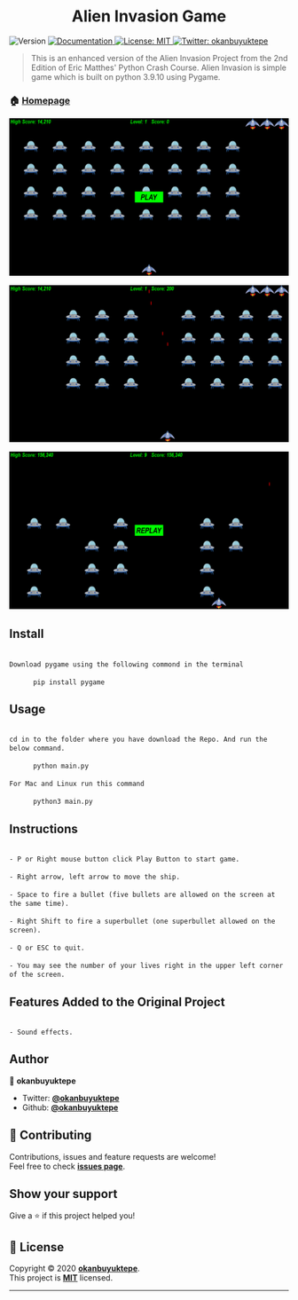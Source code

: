 <h1 align="center">Alien Invasion Game</h1>
<p>
  <img alt="Version" src="https://img.shields.io/badge/version-v0.1-blue.svg?cacheSeconds=2592000" />
  <a href="https://github.com/okanbuyuktepe/Alien-Invasion" target="_blank">
    <img alt="Documentation" src="https://img.shields.io/badge/documentation-yes-brightgreen.svg" />
  </a>
  <a href="https://github.com/okanbuyuktepe/Alien-Invasion/blob/master/LICENSE" target="_blank">
    <img alt="License: MIT" src="https://img.shields.io/badge/License-MIT-yellow.svg" />
  </a>
  <a href="https://twitter.com/okanbuyuktepe" target="_blank">
    <img alt="Twitter: okanbuyuktepe" src="https://img.shields.io/twitter/follow/okanbuyuktepe.svg?style=social" />
  </a>
</p>

> This is an enhanced version of the Alien Invasion Project from the 2nd Edition of Eric Matthes' Python Crash Course. Alien Invasion is simple game which is built on python 3.9.10 using Pygame.

### 🏠 [Homepage](https://github.com/okanbuyuktepe/Alien-Invasion)

![pic_0](https://raw.githubusercontent.com/okanbuyuktepe/Alien-Invasion/main/images/1.png)

![pic_1](https://raw.githubusercontent.com/okanbuyuktepe/Alien-Invasion/main/images/2.png)

![pic_2](https://raw.githubusercontent.com/okanbuyuktepe/Alien-Invasion/main/images/3.png)


## Install

```

Download pygame using the following commond in the terminal

      pip install pygame

```

## Usage

```

cd in to the folder where you have download the Repo. And run the below command.

      python main.py

For Mac and Linux run this command

      python3 main.py

```

## Instructions

```

- P or Right mouse button click Play Button to start game.

- Right arrow, left arrow to move the ship.

- Space to fire a bullet (five bullets are allowed on the screen at the same time).

- Right Shift to fire a superbullet (one superbullet allowed on the screen).

- Q or ESC to quit.

- You may see the number of your lives right in the upper left corner of the screen.

```

## Features Added to the Original Project

```

- Sound effects.

```

## Author

👤 **okanbuyuktepe**

- Twitter: **[@okanbuyuktepe](https://twitter.com/okanbuyuktepe)**
- Github: **[@okanbuyuktepe](https://github.com/okanbuyuktepe)**

## 🤝 Contributing

Contributions, issues and feature requests are welcome!<br />Feel free to check **[issues page](https://github.com/okanbuyuktepe/Alien-Invasion/issues)**.

## Show your support

Give a ⭐️ if this project helped you!

## 📝 License

Copyright © 2020 **[okanbuyuktepe](https://github.com/okanbuyuktepe)**.<br />
This project is **[MIT](https://github.com/okanbuyuktepe/Alien-Invasion/blob/main/LICENSE)** licensed.

---